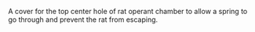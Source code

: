 A cover for the top center hole of rat operant chamber to allow a spring to go through and prevent the rat from escaping.

